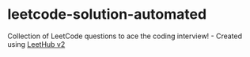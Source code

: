 # leetcode-solution-automated
Collection of LeetCode questions to ace the coding interview! - Created using [LeetHub v2](https://github.com/arunbhardwaj/LeetHub-2.0)
